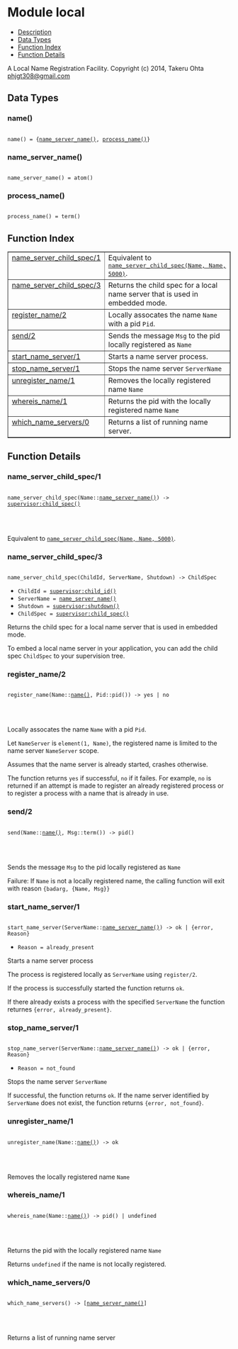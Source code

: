 

# Module local #
* [Description](#description)
* [Data Types](#types)
* [Function Index](#index)
* [Function Details](#functions)


A Local Name Registration Facility.
Copyright (c) 2014, Takeru Ohta <phjgt308@gmail.com>


<a name="types"></a>

## Data Types ##




### <a name="type-name">name()</a> ###



<pre><code>
name() = {<a href="#type-name_server_name">name_server_name()</a>, <a href="#type-process_name">process_name()</a>}
</code></pre>





### <a name="type-name_server_name">name_server_name()</a> ###



<pre><code>
name_server_name() = atom()
</code></pre>





### <a name="type-process_name">process_name()</a> ###



<pre><code>
process_name() = term()
</code></pre>


<a name="index"></a>

## Function Index ##


<table width="100%" border="1" cellspacing="0" cellpadding="2" summary="function index"><tr><td valign="top"><a href="#name_server_child_spec-1">name_server_child_spec/1</a></td><td>Equivalent to <a href="#name_server_child_spec-3"><tt>name_server_child_spec(Name, Name, 5000)</tt></a>.</td></tr><tr><td valign="top"><a href="#name_server_child_spec-3">name_server_child_spec/3</a></td><td>Returns the child spec for a local name server that is used in embedded mode.</td></tr><tr><td valign="top"><a href="#register_name-2">register_name/2</a></td><td>Locally assocates the name <code>Name</code> with a pid <code>Pid</code>.</td></tr><tr><td valign="top"><a href="#send-2">send/2</a></td><td>Sends the message <code>Msg</code> to the pid locally registered as <code>Name</code></td></tr><tr><td valign="top"><a href="#start_name_server-1">start_name_server/1</a></td><td>Starts a name server process.</td></tr><tr><td valign="top"><a href="#stop_name_server-1">stop_name_server/1</a></td><td>Stops the name server <code>ServerName</code></td></tr><tr><td valign="top"><a href="#unregister_name-1">unregister_name/1</a></td><td>Removes the locally registered name <code>Name</code></td></tr><tr><td valign="top"><a href="#whereis_name-1">whereis_name/1</a></td><td>Returns the pid with the locally registered name <code>Name</code></td></tr><tr><td valign="top"><a href="#which_name_servers-0">which_name_servers/0</a></td><td>Returns a list of running name server.</td></tr></table>


<a name="functions"></a>

## Function Details ##

<a name="name_server_child_spec-1"></a>

### name_server_child_spec/1 ###


<pre><code>
name_server_child_spec(Name::<a href="#type-name_server_name">name_server_name()</a>) -&gt; <a href="supervisor.md#type-child_spec">supervisor:child_spec()</a>
</code></pre>

<br></br>


Equivalent to [`name_server_child_spec(Name, Name, 5000)`](#name_server_child_spec-3).
<a name="name_server_child_spec-3"></a>

### name_server_child_spec/3 ###


<pre><code>
name_server_child_spec(ChildId, ServerName, Shutdown) -&gt; ChildSpec
</code></pre>

<ul class="definitions"><li><code>ChildId = <a href="supervisor.md#type-child_id">supervisor:child_id()</a></code></li><li><code>ServerName = <a href="#type-name_server_name">name_server_name()</a></code></li><li><code>Shutdown = <a href="supervisor.md#type-shutdown">supervisor:shutdown()</a></code></li><li><code>ChildSpec = <a href="supervisor.md#type-child_spec">supervisor:child_spec()</a></code></li></ul>


Returns the child spec for a local name server that is used in embedded mode.


To embed a local name server in your application, you can add the child spec `ChildSpec` to your supervision tree.
<a name="register_name-2"></a>

### register_name/2 ###


<pre><code>
register_name(Name::<a href="#type-name">name()</a>, Pid::pid()) -&gt; yes | no
</code></pre>

<br></br>



Locally assocates the name `Name` with a pid `Pid`.



Let `NameServer` is `element(1, Name)`, the registered name is limited to the name server `NameServer` scope.



Assumes that the name server is already started, crashes otherwise.


The function returns `yes` if successful, `no` if it failes.
For example, `no` is returned if an attempt is made to register an already registered process or
to register a process with a name that is already in use.
<a name="send-2"></a>

### send/2 ###


<pre><code>
send(Name::<a href="#type-name">name()</a>, Msg::term()) -&gt; pid()
</code></pre>

<br></br>



Sends the message `Msg` to the pid locally registered as `Name`


Failure: If `Name` is not a locally registered name, the calling function will exit with reason `{badarg, {Name, Msg}}`
<a name="start_name_server-1"></a>

### start_name_server/1 ###


<pre><code>
start_name_server(ServerName::<a href="#type-name_server_name">name_server_name()</a>) -&gt; ok | {error, Reason}
</code></pre>

<ul class="definitions"><li><code>Reason = already_present</code></li></ul>


Starts a name server process



The process is registered locally as `ServerName` using `register/2`.



If the process is successfully started the function returns `ok`.


If there already exists a process with the specified `ServerName` the function returnes `{error, already_present}`.
<a name="stop_name_server-1"></a>

### stop_name_server/1 ###


<pre><code>
stop_name_server(ServerName::<a href="#type-name_server_name">name_server_name()</a>) -&gt; ok | {error, Reason}
</code></pre>

<ul class="definitions"><li><code>Reason = not_found</code></li></ul>


Stops the name server `ServerName`


If successful, the function returns `ok`.
If the name server identified by `ServerName` does not exist, the function returns `{error, not_found}`.
<a name="unregister_name-1"></a>

### unregister_name/1 ###


<pre><code>
unregister_name(Name::<a href="#type-name">name()</a>) -&gt; ok
</code></pre>

<br></br>


Removes the locally registered name `Name`
<a name="whereis_name-1"></a>

### whereis_name/1 ###


<pre><code>
whereis_name(Name::<a href="#type-name">name()</a>) -&gt; pid() | undefined
</code></pre>

<br></br>



Returns the pid with the locally registered name `Name`


Returns `undefined` if the name is not locally registered.
<a name="which_name_servers-0"></a>

### which_name_servers/0 ###


<pre><code>
which_name_servers() -&gt; [<a href="#type-name_server_name">name_server_name()</a>]
</code></pre>

<br></br>


Returns a list of running name server
